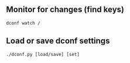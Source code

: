 ## Monitor for changes (find keys)
```
dconf watch /
```

## Load or save dconf settings
```
./dconf.py [load/save] [set]
```
